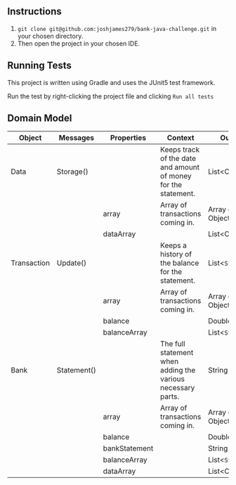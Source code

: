 ## Instructions
1. ``git clone git@github.com:joshjames279/bank-java-challenge.git`` in your chosen directory.
2. Then open the project in your chosen IDE.

## Running Tests
This project is written using Gradle and uses the JUnit5 test framework.

Run the test by right-clicking the project file and clicking `Run all tests`

## Domain Model

| Object | Messages | Properties | Context | Output |
|------|------|------|---------|--------|
| Data | Storage() | | Keeps track of the date and amount of money for the statement. | List<Object[]> |
| | | array | Array of transactions coming in. | Array of Object Arrays |
| | | dataArray | | List<Object[]> |
| Transaction | Update() | | Keeps a history of the balance for the statement. | List<`String`> |
| | | array | Array of transactions coming in. | Array of Object Arrays |
| | | balance | | Double |
| | | balanceArray | | List<`String`> |
| Bank | Statement() | | The full statement when adding the various necessary parts. | String |
| | | array | Array of transactions coming in. | Array of Object Arrays |
| | | balance | | Double |
| | | bankStatement | | String |
| | | balanceArray | | List<`String`> |
| | | dataArray | | List<Object[]> |